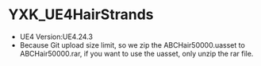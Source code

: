 # YXK_UE4HairStrands
* UE4 Version:UE4.24.3
* Because Git upload size limit, so we zip the ABCHair50000.uasset to ABCHair50000.rar, if you want to use the uasset, only unzip the rar file.
